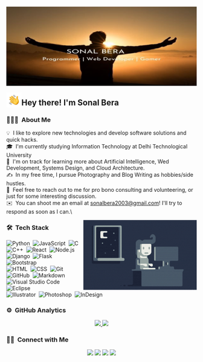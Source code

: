 ![Sonal Bera Banner](https://raw.githubusercontent.com/sonalbera/sonalbera/master/assets/sonal.png)

<img alt="Night Coding" src="./assets/Hand%20Wave.gif" width='40' align="left"/><h2>Hey there! I'm Sonal Bera</h2>


### 👨🏻‍💻 &nbsp;About Me

💡 &nbsp;I like to explore new technologies and develop software solutions and quick hacks.\
🎓 &nbsp;I'm currently studying Information Technology at Delhi Technological University\
🌱 &nbsp;I'm on track for learning more about Artificial Intelligence, Wed Development, Systems Design, and Cloud Architecture.\
✍️ &nbsp;In my free time, I pursue Photography and Blog Writing as hobbies/side hustles.\
💬 &nbsp;Feel free to reach out to me for pro bono consulting and volunteering, or just for some interesting discussion.\
✉️ &nbsp;You can shoot me an email at sonalbera2003@gmail.com! I'll try to respond as soon as I can.\
<!--📄 &nbsp;Please have a look at my [Résumé](https://drive.google.com/file/d/13TdQOXzAb38Ip7SeszZvTn2THQl9kGHg/view?usp=sharing) for more details about me. I'm open to feedback and suggestions!-->

<img alt="Night Coding" src="https://raw.githubusercontent.com/AVS1508/AVS1508/master/assets/Night-Coding.gif" align="right"/>

### 🛠 &nbsp;Tech Stack

![Python](https://img.shields.io/badge/-Python-05122A?style=flat&logo=python)&nbsp;
![JavaScript](https://img.shields.io/badge/-JavaScript-05122A?style=flat&logo=javascript)&nbsp;
![C](https://img.shields.io/badge/-C-05122A?style=flat&logo=C&logoColor=A8B9CC)&nbsp;
![C++](https://img.shields.io/badge/-C++-05122A?style=flat&logo=C%2B%2B&logoColor=00599C)&nbsp;
![React](https://img.shields.io/badge/-React-05122A?style=flat&logo=react)&nbsp;
![Node.js](https://img.shields.io/badge/-Node.js-05122A?style=flat&logo=node.js)&nbsp;
![Django](https://img.shields.io/badge/-Django-05122A?style=flat&logo=django&logoColor=092E20)&nbsp;
![Flask](https://img.shields.io/badge/-Flask-05122A?style=flat&logo=flask)&nbsp;
![Bootstrap](https://img.shields.io/badge/-Bootstrap-05122A?style=flat&logo=bootstrap&logoColor=563D7C)\
![HTML](https://img.shields.io/badge/-HTML-05122A?style=flat&logo=HTML5)&nbsp;
![CSS](https://img.shields.io/badge/-CSS-05122A?style=flat&logo=CSS3&logoColor=1572B6)&nbsp;
![Git](https://img.shields.io/badge/-Git-05122A?style=flat&logo=git)&nbsp;
![GitHub](https://img.shields.io/badge/-GitHub-05122A?style=flat&logo=github)&nbsp;
![Markdown](https://img.shields.io/badge/-Markdown-05122A?style=flat&logo=markdown)\
![Visual Studio Code](https://img.shields.io/badge/-Visual%20Studio%20Code-05122A?style=flat&logo=visual-studio-code&logoColor=007ACC)&nbsp;
![Eclipse](https://img.shields.io/badge/-Eclipse-05122A?style=flat&logo=eclipse-ide&logoColor=2C2255)\
![Illustrator](https://img.shields.io/badge/-Illustrator-05122A?style=flat&logo=adobe-illustrator)&nbsp;
![Photoshop](https://img.shields.io/badge/-Photoshop-05122A?style=flat&logo=adobe-photoshop)&nbsp;
![InDesign](https://img.shields.io/badge/-InDesign-05122A?style=flat&logo=adobe-indesign)

### ⚙️ &nbsp;GitHub Analytics

<p align="center">
<a href="https://github.com/sonalbera">
  <img height="180em" src="https://github-readme-stats-eight-theta.vercel.app/api?username=sonalbera&show_icons=true&theme=algolia&include_all_commits=true&count_private=true"/>
  <img height="180em" src="https://github-readme-stats-eight-theta.vercel.app/api/top-langs/?username=sonalbera&layout=compact&langs_count=8&theme=algolia"/>
</a>
</p>

### 🤝🏻 &nbsp;Connect with Me

<p align="center">
<a href="https://www.sonalbera.tech"><img src="https://img.shields.io/badge/-sonalbera.tech-3423A6?style=flat&logo=Google-Chrome&logoColor=white"/></a>
<a href="https://linkedin.com/in/sonalbera"><img src="https://img.shields.io/badge/-Sonal%20Bera%20-0077B5?style=flat&logo=Linkedin&logoColor=white"/></a>
<a href="mailto:sonalbera2003@gmail.com"><img src="https://img.shields.io/badge/-sonalbera2003@gmail.com-D14836?style=flat&logo=Gmail&logoColor=white"/></a>
<a href="https://instagram.com/sonal_sb"><img src="https://img.shields.io/badge/-@sonal_sb-E4405F?style=flat&logo=Instagram&logoColor=white"/></a>

